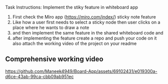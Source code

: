 Task Instructions: Implement the stiky feature in whiteboard app

1. First check the Miro app (https://miro.com/index/) sticky note feature 
2. Like how a user first needs to select a sticky node then user clicks on a place where he wants to draw a note 
3. and then implement the same feature in the shared whiteboard code and 
4. after implementing the feature create a repo and push your code on it also attach the working video of the project on your readme 

## Comprehensive working video


https://github.com/Maneek4949/Board-App/assets/69102431/e019300a-d6ce-43ab-99ca-cbb09ab951ec

